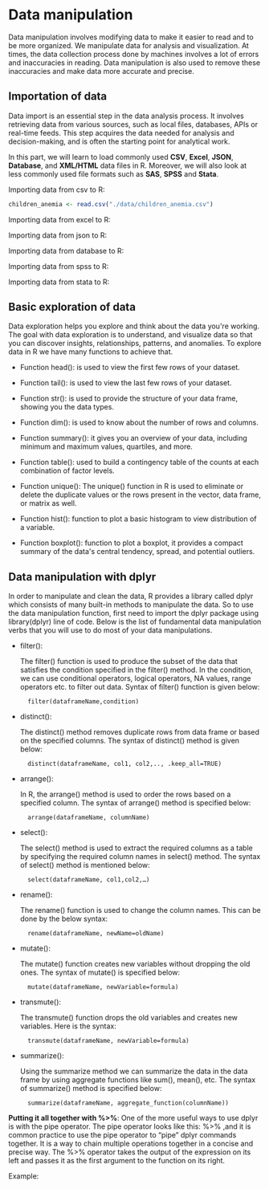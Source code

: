 # Data manipulation

Data manipulation involves modifying data to make it easier to read and to be more organized. We manipulate data for analysis and visualization. At times, the data collection process done by machines involves a lot of errors and inaccuracies in reading. Data manipulation is also used to remove these inaccuracies and make data more accurate and precise.

## Importation of data
Data import is an essential step in the data analysis process. It involves retrieving data from various sources, such as local files, databases, APIs or real-time feeds. This step acquires the data needed for analysis and decision-making, and is often the starting point for analytical work.

In this part, we will learn to load commonly used **CSV**, **Excel**, **JSON**, **Database**, and **XML/HTML** data files in R. Moreover, we will also look at less commonly used file formats such as **SAS**, **SPSS** and **Stata**. 

Importing data from csv to R:

```r
children_anemia <- read.csv("./data/children_anemia.csv")
```

Importing data from excel to R:



Importing data from json to R:



Importing data from database to R:

Importing data from spss to R:

Importing data from stata to R:


## Basic exploration of data

Data exploration helps you explore and think about the data you're working. The goal with data exploration is to understand,  and visualize data so that you can discover insights, relationships, patterns, and anomalies.
To explore data in R we have many functions to achieve that.

+ Function head(): is used to view the first few rows of your dataset.

+ Function tail(): is used to view the last few rows of your dataset.

+ Function str(): is used to provide the structure of your data frame, showing you the data types. 

+ Function dim(): is used to know about the number of rows and columns.

+ Function summary(): it gives you an overview of your data, including minimum and maximum values, quartiles, and more.

+ Function table(): used to build a contingency table of the counts at each combination of factor levels.

+ Function unique(): The unique() function in R is used to eliminate or delete the duplicate values or the rows present in the vector, data frame, or matrix as well.

+ Function hist(): function to plot a basic histogram to view distribution of a variable.

+ Function boxplot(): function to plot a boxplot, it provides a compact summary of the data's central tendency, spread, and potential outliers.

## Data manipulation with dplyr

In order to manipulate and clean the data, R provides a library called dplyr which consists of many built-in methods to manipulate the data. So to use the data manipulation function, first need to import the dplyr package using library(dplyr) line of code. Below is the list of fundamental data manipulation verbs that you will use to do most of your data manipulations.

+ filter(): 

  The filter() function is used to produce the subset of the data that satisfies the condition specified in the filter() method. In the condition, we can use conditional operators, logical operators, NA values, range operators etc. to filter out data. Syntax of filter() function is given below:

        filter(dataframeName,condition)

+ distinct(): 

  The distinct() method removes duplicate rows from data frame or based on the specified columns. The syntax of distinct() method is given below:
  
        distinct(dataframeName, col1, col2,.., .keep_all=TRUE)

+ arrange():

  In R, the arrange() method is used to order the rows based on a specified column. The syntax of arrange() method is specified below:
  
        arrange(dataframeName, columnName)

+ select():

  The select() method is used to extract the required columns as a table by specifying the required column names in select() method. The syntax of select() method is mentioned below:
        
        select(dataframeName, col1,col2,…)

+ rename():

  The rename() function is used to change the column names. This can be done by the below syntax:
  
        rename(dataframeName, newName=oldName)

+ mutate():

  The mutate() function creates new variables without dropping the old ones. The syntax of mutate() is specified below:
  
        mutate(dataframeName, newVariable=formula)

+ transmute():

  The transmute() function drops the old variables and creates new variables. Here is the syntax:
  
        transmute(dataframeName, newVariable=formula)

+ summarize():

  Using the summarize method we can summarize the data in the data frame by using aggregate functions like sum(), mean(), etc. The syntax of summarize() method is specified below:
  
        summarize(dataframeName, aggregate_function(columnName))
        

**Putting it all together with %>%**:
One of the more useful ways to use dplyr is with the pipe operator. The pipe operator looks like this: %>% ,and it is common practice to use the pipe operator to “pipe” dplyr commands together. It is a way to chain multiple operations together in a concise and precise way. The %>% operator takes the output of the expression on its left and passes it as the first argument to the function on its right.

Example:
